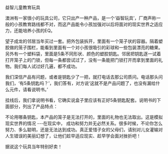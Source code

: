 益智儿童教育玩具

澳洲有一家很小的玩具公司，它只出产一种产品，是一个‘益智玩具’，厂商声称一般的小孩教育路线都不对，而这产品能令小孩加强对以后将面对的现实世界之适应力，还能培养小孩的EQ。

望子成龙的邻居当年买过一套。把外包装拆开，里面有一个笼子状的容器。隔着塑胶做的笼子围栏，能看到里面有一个对小孩很吸引的彩球和一些包装漂亮的糖果。另外有一个塑料袋，里面是5条不同形状、颜色的塑胶钥匙。邻居把钥匙逐一试着打开笼子上的门锁，但每一条都尝试过了，没有一条能把门锁打开而拿到里面的礼物。我们每人试过好几遍，都不成功。

我们深信产品有问题，或者是钥匙少了一把，就打电话去那公司质问。电话那头问我们，‘有5条钥匙吗？’，我们答有，对方说‘这就不是产品问题了，也没有漏给什么元件，请看说明书。’

挂线后，我们拿说明书看，它确实说盒子里应该有正好5条钥匙配套。说明书的下面部分，列出了产品特点：

不论用哪条钥匙，本产品的笼子是无法打开的，里面的礼物也无法取出。这是模拟现实世界的情况 ---在现实中， 成功和努力并无必然关系。很多时候，不论你怎么努力、多么聪明，还是无法达到成功。真正爱惜子女的父母们，请别对儿女灌输对人生错误的美丽幻想了，让他们趁早适应现实、趁早学会面对挫折吧！

据说这个玩具当年特别好卖！

